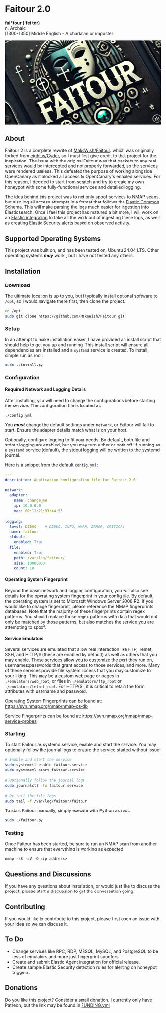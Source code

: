 # Faitour 2.0

**fai*tour ('fei ter)**  
n. Archaic  
[1300-1350] Middle English - A charlatan or imposter

![Faitour 2](logo_wide.png)

## About

Faitour 2 is a complete rewrite of [MakoWish/Faitour](https://github.com/MakoWish/Faitour). which was originally forked from [eightus/Cyder](https://github.com/eightus/Cyder), so I must first give credit to that project for the inspiration. The issue with the original Faitour was that packets to any real services would be intercepted and not properly forwarded, so the services were rendered useless. This defeated the purpose of working alongside OpenCanary as it blocked all access to OpenCanary's enabled services. For this reason, I decided to start from scratch and try to create my own honeypot with some fully-functional services and detailed logging. 

The idea behind this project was to not only spoof services to NMAP scans, but also log all access attempts in a format that follows the [Elastic Common Schema](https://www.elastic.co/guide/en/ecs/current/ecs-field-reference.html). This will make parsing the logs much easier for ingestion into Elasticsearch. Once I feel this project has matured a bit more, I will work on an [Elastic integration](https://www.elastic.co/integrations/data-integrations) to take all the work out of ingesting these logs, as well as creating Elastic Security alerts based on observed activity.

## Supported Operating Systems

This project was built on, and has been tested on, Ubuntu 24.04 LTS. Other operating systems **_may_** work , but I have not tested any others.

## Installation

### Download

The ultimate location is up to you, but I typically install optional software to `/opt`, so I would navigate there first, then clone the project.

```bash
cd /opt
sudo git clone https://github.com/MakoWish/Faitour.git
```

### Setup

In an attempt to make installation easier, I have provided an install script that should help to get you up and running. This install script will ensure all dependencies are installed and a `systemd` service is created. To install, simple run as root:

```bash
sudo ./install.py
```

### Configuration

#### Required Network and Logging Details

After installing, you will need to change the configurations before starting the service. The configuration file is located at:

`./config.yml`

You **_must_** change the default settings under `network`, or Faitour will fail to start. Ensure the adapter details match what is on your host.

Optionally, configure logging to fit your needs. By default, both file and stdout logging are enabled, but you may turn either or both off. If running as a `systemd` service (default), the stdout logging will be written to the systemd journal.

Here is a snippet from the default `config.yml`:

```yaml
---
description: Application configuration file for Faitour 2.0

network:
  adapter:
    name: change_me
    ip: 10.0.0.0
    mac: 00:11:22:33:44:55

logging:
  level: DEBUG    # DEBUG, INFO, WARN, ERROR, CRITICAL
  name: faitour
  stdout:
    enabled: True
  file:
    enabled: True
    path: /var/log/faitour/
    size: 10000000
    count: 10
```

#### Operating System Fingerprint

Beyond the basic network and logging configuration, you will also see details for the operating system fingerprint in your config file. By default, the operating system is set to Microsoft Windows Server 2008 R2. If you would like to change fingerprint, please reference the NMAP fingerprints databases. Note that the majority of these fingerprints contain regex patterns. You should replace those regex patterns with data that would not only be matched by those patterns, but also matches the service you are attempting to spoof. 

#### Service Emulators

Several services are emulated that allow real interaction like FTP, Telnet, SSH, and HTTP/S (these are enabled by default) as well as others that you may enable. These services allow you to customize the port they run on, usernames:passwords that grant access to those services, and more. Many of these services provide file system access that you may customize to your liking. This may be a custom web page or pages in `./emulators/web_root`, or files in `./emulators/ftp_root` or `./emulators/telnet_root`. For HTTP(S), it is critical to retain the form attributes with username and password. 

Operating System Fingerprints can be found at: https://svn.nmap.org/nmap/nmap-os-db

Service Fingerprints can be found at: https://svn.nmap.org/nmap/nmap-service-probes

### Starting

To start Faitour as systemd service, enable and start the service. You may optionally follow the journal logs to ensure the service started without issue:

```bash
# Enable and start the service
sudo systemctl enable faitour.service
sudo systemctl start faitour.service

# Optionally follow the journal logs
sudo journalctl -fu faitour.service

# Or tail the file logs
sudo tail -f /var/log/faitour/faitour
```

To start Faitour manually, simply execute with Python as root.

```bash
sudo ./faitour.py
```

### Testing

Once Faitour has been started, be sure to run an NMAP scan from another machine to ensure that everything is working as expected. 

`nmap -sS -sV -O <ip address>`

## Questions and Discussions

If you have any questions about installation, or would just like to discuss the project, please start a [discussion](../../discussions) to get the conversation going.

## Contributing

If you would like to contribute to this project, please first open an issue with your idea so we can discuss it.

## To Do

* Change services like RPC, RDP, MSSQL, MySQL, and PostgreSQL to be less of emulators and more just fingerprint spoofers.
* Create and submit Elastic Agent integration for official release.
* Create sample Elastic Security detection rules for alerting on honeypot triggers.

## Donations

Do you like this project? Consider a small donation. I currently only have Patreon, but the link may be found in [FUNDING.yml](.github/FUNDING.yml)
